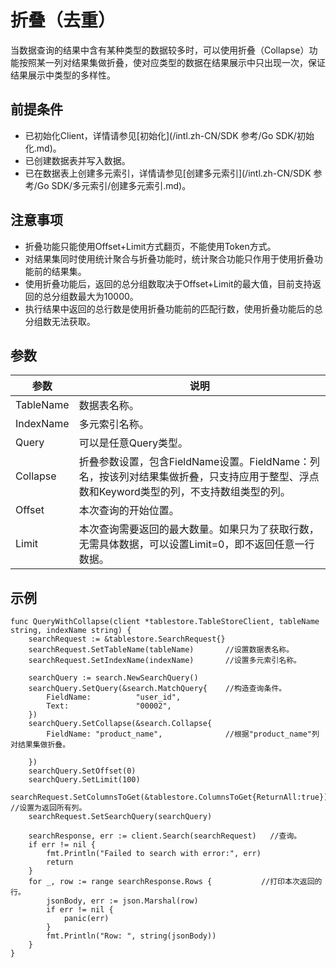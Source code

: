 # 折叠（去重）

当数据查询的结果中含有某种类型的数据较多时，可以使用折叠（Collapse）功能按照某一列对结果集做折叠，使对应类型的数据在结果展示中只出现一次，保证结果展示中类型的多样性。

## 前提条件

-   已初始化Client，详情请参见[初始化](/intl.zh-CN/SDK 参考/Go SDK/初始化.md)。
-   已创建数据表并写入数据。
-   已在数据表上创建多元索引，详情请参见[创建多元索引](/intl.zh-CN/SDK 参考/Go SDK/多元索引/创建多元索引.md)。

## 注意事项

-   折叠功能只能使用Offset+Limit方式翻页，不能使用Token方式。
-   对结果集同时使用统计聚合与折叠功能时，统计聚合功能只作用于使用折叠功能前的结果集。
-   使用折叠功能后，返回的总分组数取决于Offset+Limit的最大值，目前支持返回的总分组数最大为10000。
-   执行结果中返回的总行数是使用折叠功能前的匹配行数，使用折叠功能后的总分组数无法获取。

## 参数

|参数|说明|
|--|--|
|TableName|数据表名称。|
|IndexName|多元索引名称。|
|Query|可以是任意Query类型。|
|Collapse|折叠参数设置，包含FieldName设置。FieldName：列名，按该列对结果集做折叠，只支持应用于整型、浮点数和Keyword类型的列，不支持数组类型的列。 |
|Offset|本次查询的开始位置。|
|Limit|本次查询需要返回的最大数量。如果只为了获取行数，无需具体数据，可以设置Limit=0，即不返回任意一行数据。 |

## 示例

```
func QueryWithCollapse(client *tablestore.TableStoreClient, tableName string, indexName string) {
    searchRequest := &tablestore.SearchRequest{}
    searchRequest.SetTableName(tableName)       //设置数据表名称。
    searchRequest.SetIndexName(indexName)       //设置多元索引名称。

    searchQuery := search.NewSearchQuery()
    searchQuery.SetQuery(&search.MatchQuery{    //构造查询条件。
        FieldName:          "user_id",
        Text:               "00002",
    })
    searchQuery.SetCollapse(&search.Collapse{
        FieldName: "product_name",              //根据"product_name"列对结果集做折叠。

    })
    searchQuery.SetOffset(0)
    searchQuery.SetLimit(100)
    searchRequest.SetColumnsToGet(&tablestore.ColumnsToGet{ReturnAll:true}) //设置为返回所有列。
    searchRequest.SetSearchQuery(searchQuery)

    searchResponse, err := client.Search(searchRequest)   //查询。
    if err != nil {
        fmt.Println("Failed to search with error:", err)
        return
    }
    for _, row := range searchResponse.Rows {           //打印本次返回的行。
        jsonBody, err := json.Marshal(row)
        if err != nil {
            panic(err)
        }
        fmt.Println("Row: ", string(jsonBody))
    }
}
```

